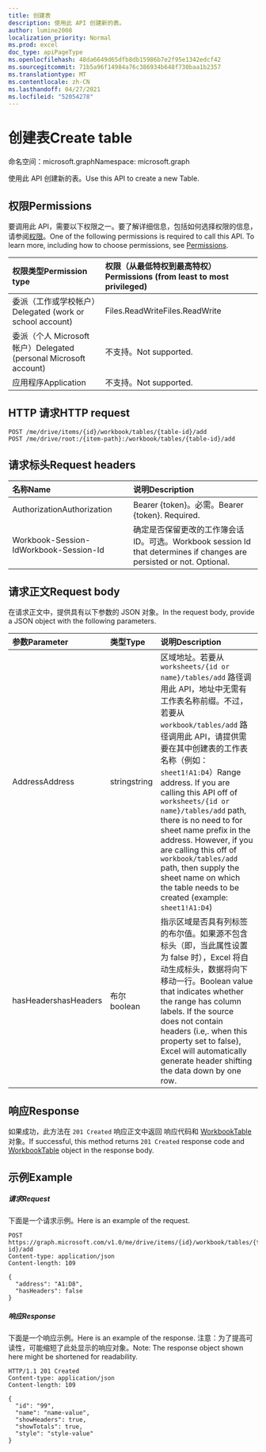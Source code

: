 ```yaml
---
title: 创建表
description: 使用此 API 创建新的表。
author: lumine2008
localization_priority: Normal
ms.prod: excel
doc_type: apiPageType
ms.openlocfilehash: 48da6649d65dfb8db15986b7e2f95e1342edcf42
ms.sourcegitcommit: 71b5a96f14984a76c386934b648f730baa1b2357
ms.translationtype: MT
ms.contentlocale: zh-CN
ms.lasthandoff: 04/27/2021
ms.locfileid: "52054278"
---
```

# <a name="create-table"></a><span data-ttu-id="8ecf9-103">创建表</span><span class="sxs-lookup"><span data-stu-id="8ecf9-103">Create table</span></span>

<span data-ttu-id="8ecf9-104">命名空间：microsoft.graph</span><span class="sxs-lookup"><span data-stu-id="8ecf9-104">Namespace: microsoft.graph</span></span>

<span data-ttu-id="8ecf9-105">使用此 API 创建新的表。</span><span class="sxs-lookup"><span data-stu-id="8ecf9-105">Use this API to create a new Table.</span></span>
## <a name="permissions"></a><span data-ttu-id="8ecf9-106">权限</span><span class="sxs-lookup"><span data-stu-id="8ecf9-106">Permissions</span></span>
<span data-ttu-id="8ecf9-p101">要调用此 API，需要以下权限之一。要了解详细信息，包括如何选择权限的信息，请参阅[权限](/graph/permissions-reference)。</span><span class="sxs-lookup"><span data-stu-id="8ecf9-p101">One of the following permissions is required to call this API. To learn more, including how to choose permissions, see [Permissions](/graph/permissions-reference).</span></span>

|<span data-ttu-id="8ecf9-109">权限类型</span><span class="sxs-lookup"><span data-stu-id="8ecf9-109">Permission type</span></span>      | <span data-ttu-id="8ecf9-110">权限（从最低特权到最高特权）</span><span class="sxs-lookup"><span data-stu-id="8ecf9-110">Permissions (from least to most privileged)</span></span>              |
|:--------------------|:---------------------------------------------------------|
|<span data-ttu-id="8ecf9-111">委派（工作或学校帐户）</span><span class="sxs-lookup"><span data-stu-id="8ecf9-111">Delegated (work or school account)</span></span> | <span data-ttu-id="8ecf9-112">Files.ReadWrite</span><span class="sxs-lookup"><span data-stu-id="8ecf9-112">Files.ReadWrite</span></span>    |
|<span data-ttu-id="8ecf9-113">委派（个人 Microsoft 帐户）</span><span class="sxs-lookup"><span data-stu-id="8ecf9-113">Delegated (personal Microsoft account)</span></span> | <span data-ttu-id="8ecf9-114">不支持。</span><span class="sxs-lookup"><span data-stu-id="8ecf9-114">Not supported.</span></span>    |
|<span data-ttu-id="8ecf9-115">应用程序</span><span class="sxs-lookup"><span data-stu-id="8ecf9-115">Application</span></span> | <span data-ttu-id="8ecf9-116">不支持。</span><span class="sxs-lookup"><span data-stu-id="8ecf9-116">Not supported.</span></span> |

## <a name="http-request"></a><span data-ttu-id="8ecf9-117">HTTP 请求</span><span class="sxs-lookup"><span data-stu-id="8ecf9-117">HTTP request</span></span>
<!-- { "blockType": "ignored" } -->
```http
POST /me/drive/items/{id}/workbook/tables/{table-id}/add
POST /me/drive/root:/{item-path}:/workbook/tables/{table-id}/add

```
## <a name="request-headers"></a><span data-ttu-id="8ecf9-118">请求标头</span><span class="sxs-lookup"><span data-stu-id="8ecf9-118">Request headers</span></span>
| <span data-ttu-id="8ecf9-119">名称</span><span class="sxs-lookup"><span data-stu-id="8ecf9-119">Name</span></span>       | <span data-ttu-id="8ecf9-120">说明</span><span class="sxs-lookup"><span data-stu-id="8ecf9-120">Description</span></span>|
|:---------------|:----------|
| <span data-ttu-id="8ecf9-121">Authorization</span><span class="sxs-lookup"><span data-stu-id="8ecf9-121">Authorization</span></span>  | <span data-ttu-id="8ecf9-p102">Bearer {token}。必需。</span><span class="sxs-lookup"><span data-stu-id="8ecf9-p102">Bearer {token}. Required.</span></span> |
| <span data-ttu-id="8ecf9-124">Workbook-Session-Id</span><span class="sxs-lookup"><span data-stu-id="8ecf9-124">Workbook-Session-Id</span></span>  | <span data-ttu-id="8ecf9-p103">确定是否保留更改的工作簿会话 ID。可选。</span><span class="sxs-lookup"><span data-stu-id="8ecf9-p103">Workbook session Id that determines if changes are persisted or not. Optional.</span></span>|

## <a name="request-body"></a><span data-ttu-id="8ecf9-127">请求正文</span><span class="sxs-lookup"><span data-stu-id="8ecf9-127">Request body</span></span>
<span data-ttu-id="8ecf9-128">在请求正文中，提供具有以下参数的 JSON 对象。</span><span class="sxs-lookup"><span data-stu-id="8ecf9-128">In the request body, provide a JSON object with the following parameters.</span></span>

| <span data-ttu-id="8ecf9-129">参数</span><span class="sxs-lookup"><span data-stu-id="8ecf9-129">Parameter</span></span>           | <span data-ttu-id="8ecf9-130">类型</span><span class="sxs-lookup"><span data-stu-id="8ecf9-130">Type</span></span>      |<span data-ttu-id="8ecf9-131">说明</span><span class="sxs-lookup"><span data-stu-id="8ecf9-131">Description</span></span>|
|:---------------|:----------|:----------|
| <span data-ttu-id="8ecf9-132">Address</span><span class="sxs-lookup"><span data-stu-id="8ecf9-132">Address</span></span>  | <span data-ttu-id="8ecf9-133">string</span><span class="sxs-lookup"><span data-stu-id="8ecf9-133">string</span></span>| <span data-ttu-id="8ecf9-p104">区域地址。若要从 `worksheets/{id or name}/tables/add` 路径调用此 API，地址中无需有工作表名称前缀。不过，若要从 `workbook/tables/add` 路径调用此 API，请提供需要在其中创建表的工作表名称（例如：`sheet1!A1:D4`）</span><span class="sxs-lookup"><span data-stu-id="8ecf9-p104">Range address. If you are calling this API off of `worksheets/{id or name}/tables/add` path, there is no need to for sheet name prefix in the address. However, if you are calling this off of `workbook/tables/add` path, then supply the sheet name on which the table needs to be created (example: `sheet1!A1:D4`)</span></span>|
| <span data-ttu-id="8ecf9-137">hasHeaders</span><span class="sxs-lookup"><span data-stu-id="8ecf9-137">hasHeaders</span></span>  | <span data-ttu-id="8ecf9-138">布尔</span><span class="sxs-lookup"><span data-stu-id="8ecf9-138">boolean</span></span>|<span data-ttu-id="8ecf9-p105">指示区域是否具有列标签的布尔值。如果源不包含标头（即，当此属性设置为 false 时），Excel 将自动生成标头，数据将向下移动一行。</span><span class="sxs-lookup"><span data-stu-id="8ecf9-p105">Boolean value that indicates whether the range has column labels. If the source does not contain headers (i.e,. when this property set to false), Excel will automatically generate header shifting the data down by one row.</span></span>|

## <a name="response"></a><span data-ttu-id="8ecf9-142">响应</span><span class="sxs-lookup"><span data-stu-id="8ecf9-142">Response</span></span>

<span data-ttu-id="8ecf9-143">如果成功，此方法在 `201 Created` 响应正文中返回 响应代码和 [WorkbookTable](../resources/table.md) 对象。</span><span class="sxs-lookup"><span data-stu-id="8ecf9-143">If successful, this method returns `201 Created` response code and [WorkbookTable](../resources/table.md) object in the response body.</span></span>

## <a name="example"></a><span data-ttu-id="8ecf9-144">示例</span><span class="sxs-lookup"><span data-stu-id="8ecf9-144">Example</span></span>
##### <a name="request"></a><span data-ttu-id="8ecf9-145">请求</span><span class="sxs-lookup"><span data-stu-id="8ecf9-145">Request</span></span>
<span data-ttu-id="8ecf9-146">下面是一个请求示例。</span><span class="sxs-lookup"><span data-stu-id="8ecf9-146">Here is an example of the request.</span></span>
<!-- {
  "blockType": "request",
  "name": "create_table_from_workbook"
}-->
```http
POST https://graph.microsoft.com/v1.0/me/drive/items/{id}/workbook/tables/{table-id}/add
Content-type: application/json
Content-length: 109

{
  "address": "A1:D8",
  "hasHeaders": false
}
```
##### <a name="response"></a><span data-ttu-id="8ecf9-147">响应</span><span class="sxs-lookup"><span data-stu-id="8ecf9-147">Response</span></span>
<span data-ttu-id="8ecf9-148">下面是一个响应示例。</span><span class="sxs-lookup"><span data-stu-id="8ecf9-148">Here is an example of the response.</span></span> <span data-ttu-id="8ecf9-149">注意：为了提高可读性，可能缩短了此处显示的响应对象。</span><span class="sxs-lookup"><span data-stu-id="8ecf9-149">Note: The response object shown here might be shortened for readability.</span></span>
<!-- {
  "blockType": "response",
  "truncated": true,
  "@odata.type": "microsoft.graph.workbookTable"
} -->
```http
HTTP/1.1 201 Created
Content-type: application/json
Content-length: 109

{
  "id": "99",
  "name": "name-value",
  "showHeaders": true,
  "showTotals": true,
  "style": "style-value"
}
```

<!-- uuid: 8fcb5dbc-d5aa-4681-8e31-b001d5168d79
2015-10-25 14:57:30 UTC -->
<!-- {
  "type": "#page.annotation",
  "description": "Create Table",
  "keywords": "",
  "section": "documentation",
  "tocPath": ""
}-->

